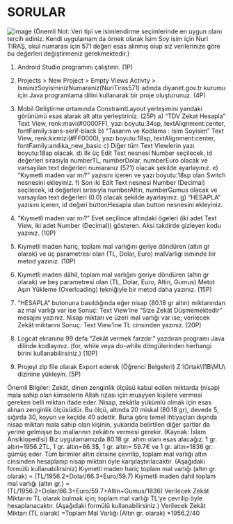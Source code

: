 # SORULAR
![image](https://github.com/nuritiras/NuriTiras571/assets/47992544/fc366403-bfe5-4e18-a9a8-7e969a649f9f)
(Önemli Not: Veri tipi ve isimlendirme seçimlerinde en uygun olanı tercih ediniz. Kendi uygulamam da örnek olarak İsim Soy isim için Nuri TIRAŞ, okul numarası için 571 değeri esas alınmış olup siz verilerinize göre bu değerleri değiştirmeniz gerekmektedir.)
1.	Android Studio programını çalıştırın. (1P)
2.	Projects  > New Project > Empty Views Activty > IsminizSoyisminizNumaraniz(NuriTiras571) adında diyanet.gov.tr kurumu için Java programlama dilini kullanarak  bir proje oluşturunuz. (4P)

3.	Mobil Geliştirme ortamında ConstraintLayout yerleşimini yandaki görünümü esas alarak alt alta yerleştiriniz.  (25P)
a)	“TDV Zekat Hesapla” Text View, renk:mavi(#0000FF), yazı boyutu:34sp, textAlignment:center, fontFamily:sans-serif-black
b)	 “Tasarım ve Kodlama : Isim Soyisim” Text View, renk:kirmizi(#FF0000), yazı boyutu:18sp, textAlignment:center, fontFamily:andika_new_basic
c)	Diğer tüm Text Viewlerin yazı boyutu:18sp olacak.
d)	İlk üç Edit Text nesnesi Number seçilecek, id değerleri sırasıyla numberTL, numberDolar, numberEuro olacak ve varsayılan text değerleri numaranız (571) olacak şekilde ayarlayınız. 
e)	“Kıymetli maden var mı?” yazısını içeren ve yazı boyutu:18sp olan Switch nesnesini ekleyiniz. 
f)	Son iki Edit Text nesnesi Number (Decimal) seçilecek, id değerleri sırasıyla numberAltin, numberGumus olacak ve varsayılan text değerleri (0.0) olacak şekilde ayarlayınız. 
g)	“HESAPLA” yazısını içeren, id değeri buttonHesapla olan button nesnesini ekleyiniz.
4.	“Kıymetli maden var mı?”  Evet seçilince altındaki ögeleri (iki adet Text View, iki adet Number (Decimal)) gösteren. Aksi takdirde gizleyen kodu yazınız. (10P)

5.	Kıymetli maden hariç, toplam mal varlığını geriye döndüren (altın gr olarak) ve üç parametresi olan (TL, Dolar, Euro) malVarligi isminde bir metod yazınız. (10P)

6.	Kıymetli maden dâhil, toplam mal varlığını geriye döndüren (altın gr olarak) ve beş parametresi olan (TL, Dolar, Euro, Altin, Gumus) Metot Aşırı Yükleme (Overloading) tekniğiyle bir metod daha yazınız. (15P)

7.	“HESAPLA” butonuna basıldığında eğer nisap (80.18 gr altın) miktarından az mal varlığı var ise Sonuç: Text View’ine “Size Zekât Düşmemektedir” mesajını yazınız.  Nisap miktarı ve üzeri mal varlığı var ise; verilecek Zekât miktarını Sonuç: Text View’ine TL cinsinden yazınız. (20P)

8.	Logcat ekranına 99 defa “Zekât vermek farzdır.” yazdıran programı Java dilinde kodlayınız. (for, while veya do-while döngülerinden herhangi birini kullanabilirsiniz.) (10P)

9.	Projeyi zip file olarak Export ederek (Öğrenci Belgeleri) Z:\Ortak\11B\MU\ dizinine yükleyin. (5P)

Önemli Bilgiler: Zekât, dinen zenginlik ölçüsü kabul edilen miktarda (nisap) mala sahip olan kimselerin Allah rızası için muayyen kişilere vermesi gereken belli miktarı ifade eder. Nisap, zekâtla yükümlü olmak için esas alınan zenginlik ölçüsüdür. Bu ölçü, altında 20 miskal (80.18 gr), devede 5, sığırda 30, koyun ve keçide 40 adettir. Buna göre temel ihtiyaçları dışında nisap miktarı mala sahip olan kişinin, yukarıda belirtilen diğer şartlar da yerine gelmişse bu mallarının zekâtını vermesi gerekir. (Kaynak: İslam Ansiklopedisi)
Biz uygulamamızda 80.18 gr. altını olanı esas alacağız. 1 gr. altın=1956.2TL, 1 gr. altın=66.3$, 1 gr. altın= 59.7€ ve 1 gr. altın=1836 gr. gümüş eder.  Tüm birimler altın cinsine çevrilip, toplam mal varlığı altın cinsinden hesaplanıp nisap miktarı öyle karşılaştırılacaktır. (Aşağıdaki formülü kullanabilirsiniz)
Kıymetli maden hariç toplam mal varlığı (altın gr. olarak) = (TL/1956.2+Dolar/66.3+Euro/59.7)
Kıymetli maden dahil toplam mal varlığı (altın gr.) = (TL/1956.2+Dolar/66.3+Euro/59.7+Altin+Gumus/1836)
Verilecek Zekât Miktarını TL olarak bulmak için; toplam mal varlığı TL’ye çevrilip öyle hesaplanacaktır. (Aşağıdaki formülü kullanabilirsiniz.)
Verilecek Zekât Miktarı (TL olarak) =Toplam Mal Varlığı (Altın gr. olarak) *1956.2/40


